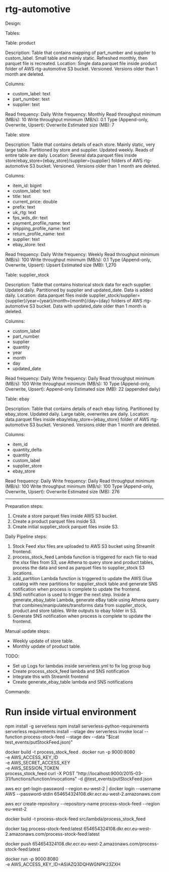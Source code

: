 # rtg-automotive

Design:

Tables:

Table: product

Description: Table that contains mapping of part_number and supplier to custom_label. Small table and mainly static. Refreshed monthly, then parquet file is recreated.
Location: Single data.parquet file inside product folder of AWS rtg-automotive S3 bucket. Versioned. Versions older than 1 month are deleted.

Columns:
- custom_label: text
- part_number: text
- supplier: text

Read frequency: Daily
Write frequency: Monthly
Read throughput minimum (MB/s): 10
Write throughput minimum (MB/s): 0.1
Type (Append-only, Overwrite, Upsert): Overwrite
Estimated size (MB): 7


Table: store

Description: Table that contains details of each store. Mainly static, very large table. Partitioned by store and supplier. Updated weekly. Reads of entire table are daily.
Location: Several data.parquet files inside store/ebay_store={ebay_store}/supplier={supplier} folders of AWS rtg-automotive S3 bucket. Versioned. Versions older than 1 month are deleted.

Columns:
- item_id: bigint
- custom_label: text
- title: text
- current_price: double
- prefix: text
- uk_rtg: text
- fps_wds_dir: text
- payment_profile_name: text
- shipping_profile_name: text
- return_profile_name: text
- supplier: text
- ebay_store: text

Read frequency: Daily
Write frequency: Weekly
Read throughput minimum (MB/s): 100
Write throughput minimum (MB/s): 0.1
Type (Append-only, Overwrite, Upsert): Upsert
Estimated size (MB): 1,270

Table: supplier_stock

Description: Table that contains historical stock data for each supplier. Updated daily. Partitioned by supplier and updated_date. Data is added daily.
Location: data.parquet files inside supplier_stock/supplier={supplier}/year={year}/month={month}/day={day} folders of AWS rtg-automotive S3 bucket. Data with updated_date older than 1 month is deleted.

Columns:
- custom_label
- part_number
- supplier
- quantity
- year
- month
- day
- updated_date

Read frequency: Daily
Write frequency: Daily
Read throughput minimum (MB/s): 100
Write throughput minimum (MB/s): 10
Type (Append-only, Overwrite, Upsert): Append-only
Estimated size (MB): 22 (appended daily)

Table: ebay

Description: Table that contains details of each ebay listing. Partitioned by ebay_store. Updated daily. Large table, overwrites are daily.
Location: data.parquet files inside ebay/ebay_store={ebay_store} folder of AWS rtg-automotive S3 bucket. Versioned. Versions older than 1 month are deleted.

Columns:
- item_id
- quantity_delta
- quantity
- custom_label
- supplier_store
- ebay_store

Read frequency: Daily
Write frequency: Daily
Read throughput minimum (MB/s): 100
Write throughput minimum (MB/s): 100
Type (Append-only, Overwrite, Upsert): Overwrite
Estimated size (MB): 276

---

Preparation steps:
1. Create a store parquet files inside AWS S3 bucket.
2. Create a product parquet files inside S3.
3. Create initial supplier_stock parquet files inside S3.

Daily Pipeline steps:

1. Stock Feed xlsx files are uploaded to AWS S3 bucket using Streamlit frontend.
2. process_stock_feed Lambda function is triggered for each file to read the xlsx files from S3, use Athena to query store and product tables, process the data and send as parquet files to supplier_stock S3 locations.
3. add_partition Lambda function is triggered to update the AWS Glue catalog with new partitions for supplier_stock table and generate SNS notification when process is complete to update the frontend.
4. SNS notification is used to trigger the next step. Inside a generate_ebay_table Lambda, generate eBay table using Athena query that combines/manipulates/transforms data from supplier_stock, product and store tables. Write outputs to ebay folder in S3.
5. Generate SNS notification when process is complete to update the frontend.


Manual update steps:

- Weekly update of store table.
- Monthly update of product table.



TODO:

<!-- - Set up S3 bucket and versioning -->
<!-- - Set up AWS Glue Data Catalog for tables -->
<!-- - Create parquet files for store, product and supplier_stock including partitions. -->
- Set up Logs for lambdas inside serverless.yml to fix log group bug
- Create process_stock_feed lambda and SNS notification
- Integrate this with Streamlit frontend
- Create generate_ebay_table lambda and SNS notifications


Commands:


# Run inside virtual environment

npm install -g serverless
npm install serverless-python-requirements
serverless requirements install --stage dev
serverless invoke local --function process-stock-feed --stage dev --data "$(cat test_events/putStockFeed.json)"


docker build -t process_stock_feed .
docker run -p 9000:8080 \
  -e AWS_ACCESS_KEY_ID \
  -e AWS_SECRET_ACCESS_KEY \
  -e AWS_SESSION_TOKEN \
  process_stock_feed
curl -X POST "http://localhost:9000/2015-03-31/functions/function/invocations" -d @test_events/putStockFeed.json


aws ecr get-login-password --region eu-west-2 | docker login --username AWS --password-stdin 654654324108.dkr.ecr.eu-west-2.amazonaws.com

aws ecr create-repository --repository-name process-stock-feed --region eu-west-2

docker build -t process-stock-feed src/lambda/process_stock_feed

docker tag process-stock-feed:latest 654654324108.dkr.ecr.eu-west-2.amazonaws.com/process-stock-feed:latest

docker push 654654324108.dkr.ecr.eu-west-2.amazonaws.com/process-stock-feed:latest

docker run -p 9000:8080 \
  -e AWS_ACCESS_KEY_ID=ASIAZQ3DQHWGNPK23ZXH